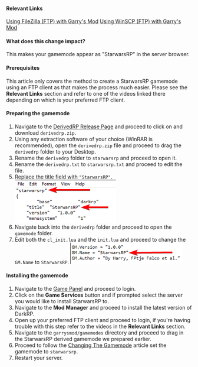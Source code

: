#### Relevant Links
[Using FileZilla (FTP) with Garry's Mod](https://www.youtube.com/watch?v=fwg3Dbty-dw)
[Using WinSCP (FTP) with Garry's Mod](https://www.youtube.com/watch?v=QyBCXAaQG0Q)


#### What does this change impact?
This makes your gamemode appear as "StarwarsRP" in the server browser.

#### Prerequisites
This article only covers the method to create a StarwarsRP gamemode using an FTP client as that makes the process much easier. Please see the **Relevant Links** section and refer to one of the videos linked there depending on which is your preferred FTP client.

#### Preparing the gamemode
1. Navigate to the [DerivedRP Release Page](https://github.com/FPtje/DarkRP/releases) and proceed to click on and download ``derivedrp.zip``.
2. Using any extraction software of your choice (WinRAR is recommended), open the ``derivedrp.zip`` file and proceed to drag the ``derivedrp`` folder to your Desktop.
3. Rename the ``derivedrp`` folder to ``starwarsrp`` and proceed to open it.
4. Rename the ``derivedrp.txt`` to ``starwarsrp.txt`` and proceed to edit the file. 
5. Replace the title field with ``"StarwarsRP"``.  
![](https://raw.githubusercontent.com/HexaneNetworks/help-assets/master/assets/png/starwarsrp-txt.png)  
6. Navigate back into the ``derivedrp`` folder and proceed to open the ``gamemode`` folder.
7. Edit both the ``cl_init.lua`` and the ``init.lua`` and proceed to change the ``GM.Name`` to ``StarwarsRP``.
![](https://raw.githubusercontent.com/HexaneNetworks/help-assets/master/assets/png/starwars-init-lua.png)


#### Installing the gamemode
1. Navigate to the [Game Panel](https://gamepanel.hexanenetworks.com) and proceed to login.
2. Click on the **Game Services** button and if prompted select the server you would like to install StarwarsRP to.
3. Navigate to the **Mod Manager** and proceed to install the latest version of DarkRP.
4. Open up your preferred FTP client and proceed to login, if you're having trouble with this step refer to the videos in the **Relevant Links** section.
5. Navigate to the `garrysmod/gamemodes` directory and proceed to drag in the StarwarsRP derived gamemode we prepared earlier.
6. Proceed to follow the [Changing The Gamemode](https://help.hexanenetworks.com/garrys-mod/server-configuration/changing-the-gamemode) article set the gamemode to ``starwarsrp``.
7. Restart your server.